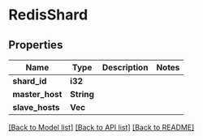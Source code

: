 # RedisShard

## Properties

Name | Type | Description | Notes
------------ | ------------- | ------------- | -------------
**shard_id** | **i32** |  | 
**master_host** | **String** |  | 
**slave_hosts** | **Vec<String>** |  | 

[[Back to Model list]](../README.md#documentation-for-models) [[Back to API list]](../README.md#documentation-for-api-endpoints) [[Back to README]](../README.md)


